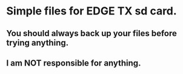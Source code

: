# Simple files for EDGE TX sd card.

## You should always back up your files before trying anything.

## I am NOT responsible for anything.
